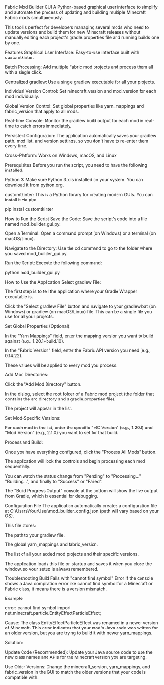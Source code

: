 Fabric Mod Builder GUI
A Python-based graphical user interface to simplify and automate the process of updating and building multiple Minecraft Fabric mods simultaneously.

This tool is perfect for developers managing several mods who need to update versions and build them for new Minecraft releases without manually editing each project's gradle.properties file and running builds one by one.

Features
Graphical User Interface: Easy-to-use interface built with customtkinter.

Batch Processing: Add multiple Fabric mod projects and process them all with a single click.

Centralized gradlew: Use a single gradlew executable for all your projects.

Individual Version Control: Set minecraft_version and mod_version for each mod individually.

Global Version Control: Set global properties like yarn_mappings and fabric_version that apply to all mods.

Real-time Console: Monitor the gradlew build output for each mod in real-time to catch errors immediately.

Persistent Configuration: The application automatically saves your gradlew path, mod list, and version settings, so you don't have to re-enter them every time.

Cross-Platform: Works on Windows, macOS, and Linux.

Prerequisites
Before you run the script, you need to have the following installed:

Python 3: Make sure Python 3.x is installed on your system. You can download it from python.org.

customtkinter: This is a Python library for creating modern GUIs. You can install it via pip:

pip install customtkinter

How to Run the Script
Save the Code: Save the script's code into a file named mod_builder_gui.py.

Open a Terminal: Open a command prompt (on Windows) or a terminal (on macOS/Linux).

Navigate to the Directory: Use the cd command to go to the folder where you saved mod_builder_gui.py.

Run the Script: Execute the following command:

python mod_builder_gui.py

How to Use the Application
Select gradlew File:

The first step is to tell the application where your Gradle Wrapper executable is.

Click the "Select gradlew File" button and navigate to your gradlew.bat (on Windows) or gradlew (on macOS/Linux) file. This can be a single file you use for all your projects.

Set Global Properties (Optional):

In the "Yarn Mappings" field, enter the mapping version you want to build against (e.g., 1.20.1+build.10).

In the "Fabric Version" field, enter the Fabric API version you need (e.g., 0.14.22).

These values will be applied to every mod you process.

Add Mod Directories:

Click the "Add Mod Directory" button.

In the dialog, select the root folder of a Fabric mod project (the folder that contains the src directory and a gradle.properties file).

The project will appear in the list.

Set Mod-Specific Versions:

For each mod in the list, enter the specific "MC Version" (e.g., 1.20.1) and "Mod Version" (e.g., 2.1.0) you want to set for that build.

Process and Build:

Once you have everything configured, click the "Process All Mods" button.

The application will lock the controls and begin processing each mod sequentially.

You can watch the status change from "Pending" to "Processing...", "Building...", and finally to "Success" or "Failed".

The "Build Progress Output" console at the bottom will show the live output from Gradle, which is essential for debugging.

Configuration File
The application automatically creates a configuration file at C:\Users\YourUser\mod_builder_config.json (path will vary based on your OS).

This file stores:

The path to your gradlew file.

The global yarn_mappings and fabric_version.

The list of all your added mod projects and their specific versions.

The application loads this file on startup and saves it when you close the window, so your setup is always remembered.

Troubleshooting
Build Fails with "cannot find symbol" Error
If the console shows a Java compilation error like cannot find symbol for a Minecraft or Fabric class, it means there is a version mismatch.

Example:

error: cannot find symbol
import net.minecraft.particle.EntityEffectParticleEffect;

Cause: The class EntityEffectParticleEffect was renamed in a newer version of Minecraft. This error indicates that your mod's Java code was written for an older version, but you are trying to build it with newer yarn_mappings.

Solution:

Update Code (Recommended): Update your Java source code to use the new class names and APIs for the Minecraft version you are targeting.

Use Older Versions: Change the minecraft_version, yarn_mappings, and fabric_version in the GUI to match the older versions that your code is compatible with.
